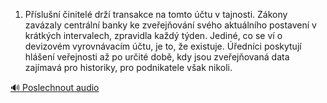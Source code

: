 
1. Příslušní činitelé drží transakce na tomto účtu v tajnosti. Zákony zavázaly centrální banky ke zveřejňování svého aktuálního postavení v krátkých intervalech, zpravidla každý týden. Jediné, co se ví o devizovém vyrovnávacím účtu, je to, že existuje. Úředníci poskytují hlášení veřejnosti až po určité době, kdy jsou zveřejňovaná data zajímavá pro historiky, pro podnikatele však nikoli.

[🔊 Poslechnout audio](/data/7-paragraphs/audio/chapter_84/para_007-1-Pslun-initel-dr-transakce-na-tomto-tu.mp3)
